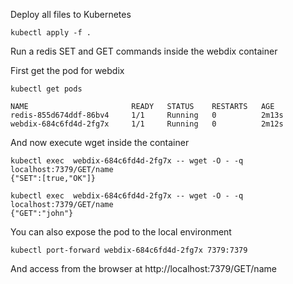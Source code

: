 Deploy all files to Kubernetes

```
kubectl apply -f .
```

Run a redis SET and GET commands inside the webdix container

First get the pod for webdix

```
kubectl get pods

NAME                       READY   STATUS    RESTARTS   AGE
redis-855d674ddf-86bv4     1/1     Running   0          2m13s
webdix-684c6fd4d-2fg7x     1/1     Running   0          2m12s
```

And now execute wget inside the container

```
kubectl exec  webdix-684c6fd4d-2fg7x -- wget -O - -q localhost:7379/GET/name
{"SET":[true,"OK"]}

kubectl exec  webdix-684c6fd4d-2fg7x -- wget -O - -q localhost:7379/GET/name
{"GET":"john"}
```

You can also expose the pod to the local environment

```
kubectl port-forward webdix-684c6fd4d-2fg7x 7379:7379
```

And access from the browser at http://localhost:7379/GET/name
